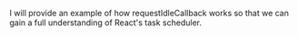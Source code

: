 I will provide an example of how requestIdleCallback works so that we can gain a full understanding of React's task scheduler.
